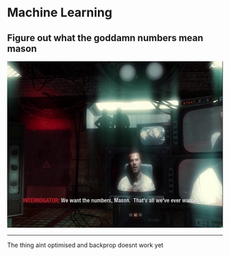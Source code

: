 # Machine Learning
 
Figure out what the goddamn numbers mean mason
---
<p align="center">
   <img src="Capture.PNG" />
</p>

---
The thing aint optimised and backprop doesnt work yet
